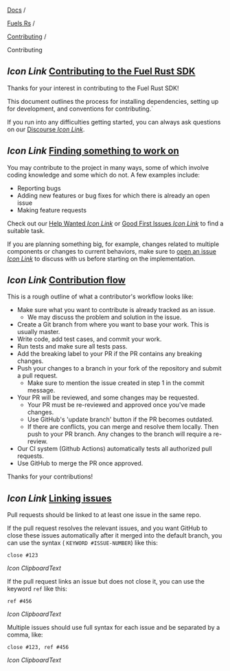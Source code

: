 [Docs](https://docs.fuel.network/) /

[Fuels Rs](https://docs.fuel.network/docs/fuels-rs/) /

[Contributing](https://docs.fuel.network/docs/fuels-rs/contributing/) /

Contributing

## _Icon Link_ [Contributing to the Fuel Rust SDK](https://docs.fuel.network/docs/fuels-rs/contributing/contributing/\#contributing-to-the-fuel-rust-sdk)

Thanks for your interest in contributing to the Fuel Rust SDK!

This document outlines the process for installing dependencies, setting up for development, and conventions for contributing.\`

If you run into any difficulties getting started, you can always ask questions on our [Discourse _Icon Link_](https://forum.fuel.network/).

## _Icon Link_ [Finding something to work on](https://docs.fuel.network/docs/fuels-rs/contributing/contributing/\#finding-something-to-work-on)

You may contribute to the project in many ways, some of which involve coding knowledge and some which do not. A few examples include:

- Reporting bugs
- Adding new features or bug fixes for which there is already an open issue
- Making feature requests

Check out our [Help Wanted _Icon Link_](https://github.com/FuelLabs/fuels-rs/labels/help%20wanted) or [Good First Issues _Icon Link_](https://github.com/FuelLabs/fuels-rs/labels/good%20first%20issue) to find a suitable task.

If you are planning something big, for example, changes related to multiple components or changes to current behaviors, make sure to [open an issue _Icon Link_](https://github.com/FuelLabs/fuels-rs/issues/new) to discuss with us before starting on the implementation.

## _Icon Link_ [Contribution flow](https://docs.fuel.network/docs/fuels-rs/contributing/contributing/\#contribution-flow)

This is a rough outline of what a contributor's workflow looks like:

- Make sure what you want to contribute is already tracked as an issue.
  - We may discuss the problem and solution in the issue.
- Create a Git branch from where you want to base your work. This is usually master.
- Write code, add test cases, and commit your work.
- Run tests and make sure all tests pass.
- Add the breaking label to your PR if the PR contains any breaking changes.
- Push your changes to a branch in your fork of the repository and submit a pull request.
  - Make sure to mention the issue created in step 1 in the commit message.
- Your PR will be reviewed, and some changes may be requested.
  - Your PR must be re-reviewed and approved once you've made changes.
  - Use GitHub's 'update branch' button if the PR becomes outdated.
  - If there are conflicts, you can merge and resolve them locally. Then push to your PR branch. Any changes to the branch will require a re-review.
- Our CI system (Github Actions) automatically tests all authorized pull requests.
- Use GitHub to merge the PR once approved.

Thanks for your contributions!

## _Icon Link_ [Linking issues](https://docs.fuel.network/docs/fuels-rs/contributing/contributing/\#linking-issues)

Pull requests should be linked to at least one issue in the same repo.

If the pull request resolves the relevant issues, and you want GitHub to close these issues automatically after it merged into the default branch, you can use the syntax ( `KEYWORD #ISSUE-NUMBER`) like this:

```fuel_Box fuel_Box-idXKMmm-css
close #123
```

_Icon ClipboardText_

If the pull request links an issue but does not close it, you can use the keyword `ref` like this:

```fuel_Box fuel_Box-idXKMmm-css
ref #456
```

_Icon ClipboardText_

Multiple issues should use full syntax for each issue and be separated by a comma, like:

```fuel_Box fuel_Box-idXKMmm-css
close #123, ref #456
```

_Icon ClipboardText_